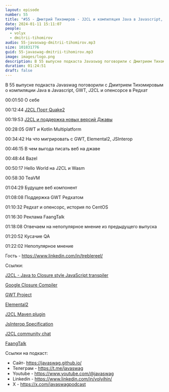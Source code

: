 ```yaml
---
layout: episode
number: 55
title: "#55 - Дмитрий Тихомиров - J2CL и компиляция Java в Javascript, GWT и опенсорс в Редхат"
date: 2024-01-11 15:11:07
people:
  - volyx
  - dmitrii-tihomirov
audio: 55-javaswag-dmitrii-tihomirov.mp3
size: 101831776 
guid: 55-javaswag-dmitrii-tihomirov.mp3
image: images/logo.png
description: В 55 выпуске подкаста Javaswag поговорили с Дмитрием Тихомировым о компиляции Java в Javascript, GWT, J2CL и опенсорсе в Редхат
duration: 01:24:51
draft: false
---
```


В 55 выпуске подкаста Javaswag поговорили с Дмитрием Тихомировым о компиляции Java в Javascript, GWT, J2CL и опенсорсе в Редхат

00:01:50 О себе

00:12:44 [J2CL Порт Quake2](https://github.com/treblereel/quake2-j2cl-port)

00:19:53 [J2CL и поддержка новых версий Джавы](https://github.com/google/j2cl/issues/93)

00:28:05 GWT и Kotlin Multiplatform

00:34:42 На что мигрировать с GWT, Elemental2, JSInterop

00:46:15 В чем выгода писать веб на джаве

00:48:44 Bazel

00:50:17 Hello World на J2CL и  Wasm

00:58:30 TeaVM

01:04:29 Будущее веб компонент

01:08:08 Поддержка GWT Редхатом

01:10:32 Редхат и опенсорс, история по CentOS

01:16:30 Реклама FaangTalk

01:18:08 Отвечаем на непопулярное мнение из предыдущего выпуска

01:20:52 Кусачие QA

01:22:02 Непопулярное мнение

Гость - https://www.linkedin.com/in/treblereel/

Ссылки:

[J2CL - Java to Closure style JavaScript transpiler](https://github.com/google/j2cl)

[Google Closure Compiler](https://github.com/google/closure-compiler) 

[GWT Project](https://github.com/gwtproject/gwt)

[Elemental2](https://github.com/google/elemental2)

[J2CL Maven plugin](https://github.com/Vertispan/j2clmavenplugin)

[JsInterop Specification](https://docs.google.com/document/d/10fmlEYIHcyead_4R1S5wKGs1t2I7Fnp_PaNaa7XTEk0/edit#heading=h.o7amqk9edhb9)

[J2CL community chat](https://matrix.to/#/#vertispan_j2cl:gitter.im)

[FaangTalk](https://www.youtube.com/@faangtalk)

Ссылки на подкаст:

* Сайт-  https://javaswag.github.io/
* Телеграм - https://t.me/javaswag
* Youtube - https://www.youtube.com/@javaswag
* Linkedin - https://www.linkedin.com/in/volyihin/
* X - https://x.com/javaswagpodcast


